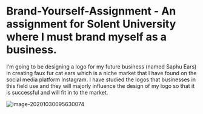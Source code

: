 # Brand-Yourself-Assignment - An assignment for Solent University where I must brand myself as a business.

I‘m going to be designing a logo for my future business (named Saphu Ears) in creating faux fur cat ears which is a niche market that I have found on the social media platform Instagram. I have studied the logos that businesses in this field use and they will majorly influence the design of my logo so that it is successful and will fit in to the market. 

![image-20201030095630074](C:\Users\Saphira\AppData\Roaming\Typora\typora-user-images\image-20201030095630074.png)


